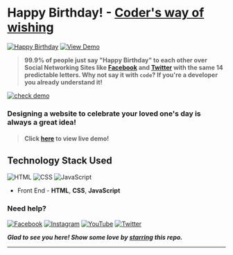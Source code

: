 # Happy Birthday! - [Coder's way of wishing](https://smilegupta.github.io/BirthdayWishes/)
[![Happy Birthday](https://img.shields.io/badge/Happy-Birthday-dodgerblue.svg?style=for-the-badge)](https://github.com/smilegupta/BirthdayWishes/) [![View Demo](https://img.shields.io/badge/View-Demo-teal.svg?style=for-the-badge)](https://qszlv2cknhlprmmfedfavw-on.drv.tw/wish-web/b4/b.in?name=DidDog)
> **99.9% of people just say "Happy Birthday" to each other over Social Networking Sites like [Facebook](https://www.facebook.com/diddid.dogdid) and [Twitter](https://twitter.com/diddog_in) with the same 14 predictable letters. Why not say it with `code`? If you're a developer you already understand it!**

[![check demo](https://forthebadge.com/images/badges/its-not-a-lie-if-you-believe-it.svg)](https://smilegupta.github.io/BirthdayWishes/)

### Designing a website to celebrate your loved one's day is always a great idea!

> #### Click [here](https://smilegupta.github.io/BirthdayWishes/) to view live demo!

## Technology Stack Used

![HTML](https://img.shields.io/badge/frontend-html-orange.svg?logo=html5&style=flat-square) 
![CSS](https://img.shields.io/badge/frontend-css-yellowgreen.svg?logo=css3&style=flat-square)
![JavaScript](https://img.shields.io/badge/frontend-javascript-yellow.svg?logo=javascript&style=flat-square)

- Front End - **HTML**, **CSS**, **JavaScript**

### Need help?

[![Facebook](https://img.shields.io/static/v1.svg?label=follow&message=@diddod.dogdid&color=9cf&logo=facebook&style=flat&logoColor=white&colorA=informational)](https://m.facebook.com/diddid.dogdid)  [![Instagram](https://img.shields.io/static/v1.svg?label=follow&message=@diddog.in&color=grey&logo=instagram&style=flat&logoColor=white&colorA=critical)](https://www.instagram.com/diddog.in/) [![YouTube](https://img.shields.io/static/v1.svg?label=connect&message=@Did-Dog&color=9cf&logo=youtube&style=flat&logoColor=white&colorA=blue)](https://m.youtube.com/channel/UCxuyWS7wdHw6hq05b75hmZg/videos) [![Twitter](https://img.shields.io/static/v1.svg?label=connect&message=@diddog_in&color=grey&logo=twitter&style=flat&logoColor=white&colorA=critical)](https://mobile.twitter.com/diddog_in)

***Glad to see you here! Show some love by [starring](https://github.com/smilegupta/BirthdayWishes/) this repo.***

******

